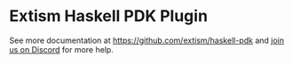 # Extism Haskell PDK Plugin

See more documentation at https://github.com/extism/haskell-pdk and
[join us on Discord](https://extism.org/discord) for more help.

